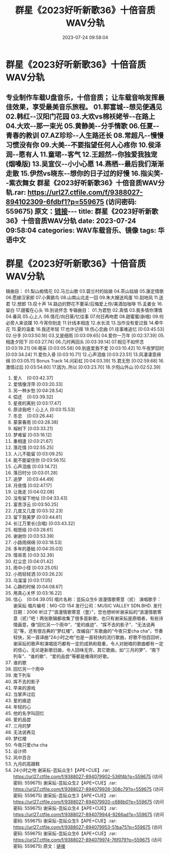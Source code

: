 ﻿---
title: 群星《2023好听新歌36》十倍音质WAV分轨
date: 2023-07-24 09:58:04
categories: WAV车载音乐、镜像
tags: 华语中文
---
# 群星《2023好听新歌36》十倍音质WAV分轨

专业制作车载U盘音乐，十倍音质；
让车载音响发挥最佳效果，享受最美音乐旅程。
01.郭富城--想见便遇见
02.韩红--汉阳门花园
03.大欢vs棉袄姥爷--在路上
04.大欢--那一束光
05.黄静美--分手情歌
06.任夏--青春的教训
07.AZ珍珍--人生路还长
08.常超凡--慢慢习惯没有你
09.大美--不要指望任何人心疼你
10.侯泽润--愿有人
11.童珺--客气
12.王超然--你独爱我独宠(烟嗓版)
13.吴宣仪--小小心愿
14.燕栖--最后我们渐渐走散
15.伊然vs晓东--想你的日子过的好慢
16.指尖笑--紫衣舞女
群星《2023好听新歌36》十倍音质WAV分轨.rar: https://url27.ctfile.com/f/9388027-894102309-6fdbf1?p=559675
(访问密码: 559675)
原文：[链接](https://blog.sina.com.cn/s/blog_1647c7e76010312tk.html)---
title: 群星《2023好听新歌36》十倍音质WAV分轨
date: 2023-07-24 09:58:04
categories: WAV车载音乐、镜像
tags: 华语中文
---
# 群星《2023好听新歌36》十倍音质WAV分轨

辑曲目：
01.梨山痴情花
02.马兰山歌
03.碧兰村的姑娘
04.茶山姑娘
05.康定情歌
06.愿嫁汉家郎
07.小黄鹂鸟
08.山南山北走一回
09.朱大嫂送鸡蛋
10.刮地风
11.送君
12.想郎
13.叹十声
14.路边的野花不要采/后悔爱上你/美酒加咖啡
15.孟姜女
16.留白
17.甜蜜在心头
18.别说怀念
专辑曲目：
01.为君愁
02.真情
03.我多情你薄情
04.春风
05.心上人
06.情花/向日葵/忆往事
07.何日再吻君
08.甜蜜蜜(新唱)
09.何必旁人来说媒
10.今宵你别走
11.针线本相连
12.水长流
13.当作没有爱过我
14.牵牛花
15.夏的温柔
16.我还年轻
17.也许记得
18.伤心恋曲
01.往事难追忆 [0:03:45.53]
02.分手 [0:03:50.18]
03.又是细雨 [0:03:09.65]
04.爱你一万年 [0:02:37.39]
05.相逢夕阳下 [0:03:27.74]
06.几时再回头 [0:03:39.14]
07.相见不如怀念 [0:03:19.21]
08.喝采 [0:03:05.58]
09.到底爱我不爱 [0:03:10.42]
10.午夜梦回时 [0:03:34.24]
11.爱你入骨 [0:03:10.71]
12.心声泪痕 [0:03:23.51]
13.风凄凄意绵绵 [0:03:05.11]
Bonus Track
14.问彩虹 [0:04:03.39]
15.君无愁 [0:02:59.68]
16.激情过后 [0:03:54.60]
17.因为..所以 [0:03:23.70]
18.夕阳山外山 [0:02:52.39]
01. 爱人    [0:03:42.37]
02. 爱情像浮萍
[0:03:20.33]
03. 另一种乡愁
[0:04:28.54]
04. 偿还    [0:03:39.32]
05. 星夜的离别
[0:03:17.47]
06. 原谅我吧！心上人
[0:03:15.53]
07. 冬恋    [0:03:26.44]
08. 蒙蒙春雨
[0:03:28.38]
09. 榕树下
[0:03:33.21]
10. 梦难留
[0:03:16.12]
11. 重相逢
[0:03:21.67]
12. 落花情
[0:02:55.25]
13. 人儿不能留
[0:03:09.25]
14. 能不能留住你
[0:03:56.15]
15. 心声泪痕
[0:03:14.72]
16. 落日时分
[0:03:01.28]
17. 追梦    [0:03:44.49]
18. 月夜情
[0:02:47.17]
01. 让我走
[0:04:02.08]
02. 没有留下地址
[0:04:33.43]
03. 富贵浮云
[0:03:50.25]
04. 几度又几度
[0:03:32.23]
05. 留下我美梦
[0:03:44.61]
06. 长江万里长(合唱)
[0:03:43.32]
07. 相思结
[0:03:28.61]
08. 谢谢你
[0:03:53.39]
09. 小路雨绵绵
[0:03:18.53]
10. 多年的基础
[0:04:35.03]
11. 情哥乖
[0:03:32.39]
12. 红尘恋
[0:04:01.42]
13. 雨中小径
[0:03:25.05]
14. 小雨轻轻洒
[0:03:26.23]
15. 乌溜溜
[0:03:17.05]
16. 心静的时候
[0:04:08.67]
17. 用真心关怀
[0:03:16.22]
18. 信心    [0:04:39.05]
唱片名称：芸妘众生6·浪漫情歌寄意（贰）
演唱歌手：谢采妘
唱片编号：MG-CD 154
发行公司：MUSIC VALLEY SDN.BHD.
发行日期：2006
听过了“浪漫情歌寄意（壹）”，您也想听听谢采妘的“浪漫情歌寄意（贰）”吧！两张歌辑都收集了很多首新歌，也只有谢采妘是原唱者，有些诗情画意，像“回忆另一个雨中”、“爱的痕迹”、“挥不去的影子”、“无法说再见”等，还有很古典的“梦红楼”，改编自广东歌曲的“今夜只爱cha
cha”，节奏轻快，另一首译曲“24小时之吻”也是一首轻快的流行歌曲，好歌不怕百回听，谢采妘的歌声和演唱技巧都有一定的成熟和稳重，令人对她唱的歌曲都有一定的信心，无论是新歌旧曲，令人回味无穷，其它歌曲，如“三月的梦”、“南下列车”、“谁的歌”、“爱的品尝”等都是难得的好歌。
01. 谁的歌
02. 回忆另一个雨中
03. 南下列车
04. 挥不去的影子
05. 早来的游戏
06. 当掌声过后
07. 爱的痕迹
08. 年轻的心
09. 他的名字叫回忆
10. 爱的品尝
11. 三月的梦
12. 无法说再见
13. 梦红楼
14. 今夜只爱cha cha
15. 设计师
16. 风中百合
17. 九月的高跟鞋
18. 24小时之吻
谢采妘-芸妘众生1【APE+CUE】.rar: https://url27.ctfile.com/f/9388027-894079902-536f4b?p=559675
(访问密码: 559675)
谢采妘-芸妘众生2【APE+CUE】.rar: https://url27.ctfile.com/f/9388027-894079926-308c79?p=559675
(访问密码: 559675)
谢采妘-芸妘众生3【APE+CUE】.rar: https://url27.ctfile.com/f/9388027-894079920-c688b0?p=559675
(访问密码: 559675)
谢采妘-芸妘众生4【APE+CUE】.rar: https://url27.ctfile.com/f/9388027-894079944-9266ad?p=559675
(访问密码: 559675)
谢采妘-芸妘众生5【APE+CUE】.rar: https://url27.ctfile.com/f/9388027-894079953-51ba75?p=559675
(访问密码: 559675)
谢采妘-芸妘众生6【APE+CUE】.rar: https://url27.ctfile.com/f/9388027-894079974-76f079?p=559675
(访问密码: 559675)
原文：[链接](https://blog.sina.com.cn/s/blog_1647c7e76010312tk.html)